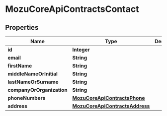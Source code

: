 
# MozuCoreApiContractsContact

## Properties
Name | Type | Description | Notes
------------ | ------------- | ------------- | -------------
**id** | **Integer** |  |  [optional]
**email** | **String** |  |  [optional]
**firstName** | **String** |  |  [optional]
**middleNameOrInitial** | **String** |  |  [optional]
**lastNameOrSurname** | **String** |  |  [optional]
**companyOrOrganization** | **String** |  |  [optional]
**phoneNumbers** | [**MozuCoreApiContractsPhone**](MozuCoreApiContractsPhone.md) |  |  [optional]
**address** | [**MozuCoreApiContractsAddress**](MozuCoreApiContractsAddress.md) |  |  [optional]



